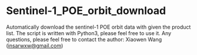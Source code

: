 # Sentinel-1_POE_orbit_download
Automatically download the sentinel-1 POE orbit data with given the product list.
The script is written with Python3, please feel free to use it. 
Any questions, please feel free to contact the author: Xiaowen Wang (insarwxw@gmail.com) 

